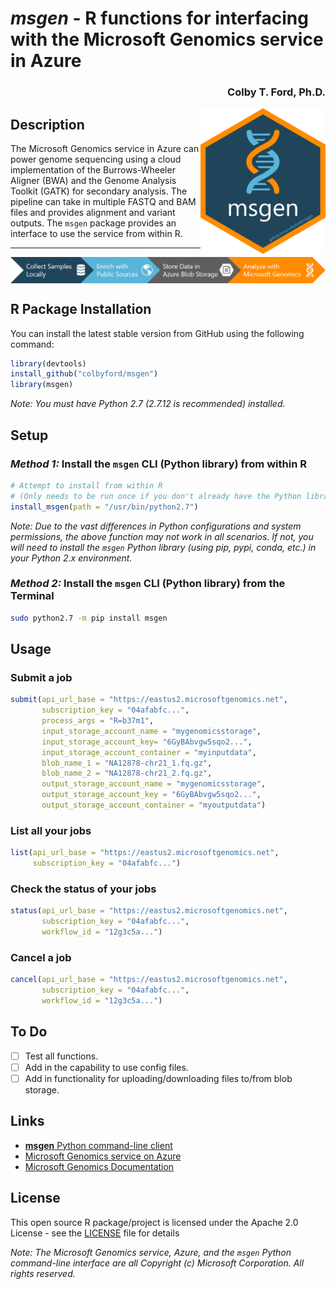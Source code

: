
# *msgen* - R functions for interfacing with the Microsoft Genomics service in Azure
<h3 align = "right">Colby T. Ford, Ph.D.</h3>
<img align="right" src="https://raw.githubusercontent.com/colbyford/msgen/master/img/msgen_hex.png" alt="msgen icon" width="200">

## Description

The Microsoft Genomics service in Azure can power genome sequencing using a cloud implementation of the Burrows-Wheeler Aligner (BWA) and the Genome Analysis Toolkit (GATK) for secondary analysis. The pipeline can take in multiple FASTQ and BAM files and provides alignment and variant outputs. The `msgen` package provides an interface to use the service from within R.

---
<img align="center" src="https://raw.githubusercontent.com/colbyford/msgen/master/img/msgen_workflow.png" alt="msgen workflow">

## R Package Installation

You can install the latest stable version from GitHub using the following command:
```r
library(devtools)
install_github("colbyford/msgen")
library(msgen)
```
*Note: You must have Python 2.7 (2.7.12 is recommended) installed.*

## Setup

### *Method 1:* Install the `msgen` CLI (Python library) from within R
```r
# Attempt to install from within R
# (Only needs to be run once if you don't already have the Python library installed.)
install_msgen(path = "/usr/bin/python2.7")
```
*Note: Due to the vast differences in Python configurations and system permissions, the above function may not work in all scenarios. If not, you will need to install the `msgen` Python library (using pip, pypi, conda, etc.) in your Python 2.x environment.*

### *Method 2:* Install the `msgen` CLI (Python library) from the Terminal
```bash
sudo python2.7 -m pip install msgen
```

## Usage
### Submit a job
```r
submit(api_url_base = "https://eastus2.microsoftgenomics.net",
       subscription_key = "04afabfc...",
       process_args = "R=b37m1",
       input_storage_account_name = "mygenomicsstorage",
       input_storage_account_key= "6GyBAbvgw5sqo2...",
       input_storage_account_container = "myinputdata",
       blob_name_1 = "NA12878-chr21_1.fq.gz",
       blob_name_2 = "NA12878-chr21_2.fq.gz",
       output_storage_account_name = "mygenomicsstorage",
       output_storage_account_key = "6GyBAbvgw5sqo2...",
       output_storage_account_container = "myoutputdata")
```

### List all your jobs 
```r
list(api_url_base = "https://eastus2.microsoftgenomics.net",
     subscription_key = "04afabfc...")
```

### Check the status of your jobs
```r
status(api_url_base = "https://eastus2.microsoftgenomics.net",
       subscription_key = "04afabfc...",
       workflow_id = "12g3c5a...")
```

### Cancel a job
```r
cancel(api_url_base = "https://eastus2.microsoftgenomics.net",
       subscription_key = "04afabfc...",
       workflow_id = "12g3c5a...")
```

## To Do
- [ ] Test all functions.
- [ ] Add in the capability to use config files.
- [ ] Add in functionality for uploading/downloading files to/from blob storage.

## Links

- [__msgen__ Python command-line client](https://github.com/microsoft/msgen)
- [Microsoft Genomics service on Azure](https://azure.microsoft.com/en-us/services/genomics/)
- [Microsoft Genomics Documentation](https://docs.microsoft.com/en-us/azure/genomics/)


## License

This open source R package/project is licensed under the Apache 2.0 License - see the [LICENSE](LICENSE) file for details

*Note: The Microsoft Genomics service, Azure, and the `msgen` Python command-line interface are all Copyright (c) Microsoft Corporation. All rights reserved.*
